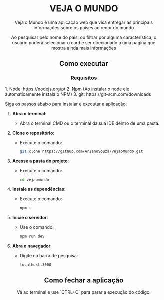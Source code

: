 <h1 align="center">VEJA O MUNDO</h1>

<p align="center">Veja o Mundo é uma aplicação web que visa entregar as principais informações sobre os paises ao redor do mundo </p>
<p align="center">Ao pesquisar pelo nome do pais, ou filtrar por alguma característica, o usuário poderá selecionar o card e ser direcionado a uma pagina que mostra ainda mais informações</p>

<h2 align="center">Como executar</h2>

<h3 align="center">Requisitos</h3>
1. Node: https://nodejs.org/pt
2. Npm (Ao instalar o node ele automaticamente instala o NPM)
3. git: https://git-scm.com/downloads

Siga os passos abaixo para instalar e executar a aplicação:

1. **Abra o terminal**:
   - Abra o terminal CMD ou o terminal da sua IDE dentro de uma pasta.

2. **Clone o repositório**:
   - Execute o comando:
     ```bash
     git clone https://github.com/ArianoSouza/VejaoMundo.git
     ```

3. **Acesse a pasta do projeto**:
   - Execute o comando:
     ```bash
     cd vejaomundo
     ```

4. **Instale as dependências**:
   - Execute o comando:
     ```bash
     npm i
     ```

5. **Inicie o servidor**:
   - Use o comando:
     ```bash
     npm run dev
     ```

6. **Abra o navegador**:
   - Digite na barra de pesquisa:
     ```
     localhost:3000
     ```
<h2 align="center"> Como fechar a aplicação</h2>
  <p align="center">Vá ao terminal e use `CTRL+C` para parar a execução do código.</p>


